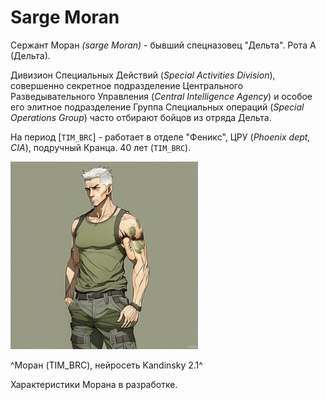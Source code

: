 # Sarge Moran

Сержант Моран *(sarge Moran)* - бывший спецназовец "Дельта". 
Рота А (Дельта).

Дивизион Специальных Действий (*Special Activities Division*), совершенно секретное подразделение Центрального Разведывательного Управления (*Central Intelligence Agency*) и 
особое его элитное подразделение Группа Специальных операций (*Special Operations Group*) часто отбирают бойцов из отряда Дельта.

На период [`TIM_BRC`] - работает в отделе "Феникс", ЦРУ (*Phoenix dept, CIA*), подручный Кранца. 40 лет (`TIM_BRC`).

<img src="./img/moran.png" alt="Моран (TIM_BRC) (нейросеть Kandinsky 2.1)" style="height: 300px;"/>

^Моран (TIM_BRC), нейросеть Kandinsky 2.1^

Характеристики Морана в разработке.